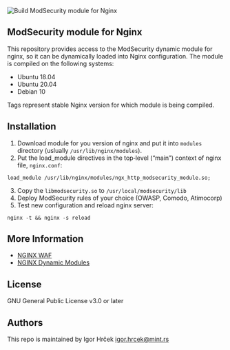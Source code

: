 ![Build ModSecurity module for Nginx](https://github.com/mint-hosting/nginx-module-modsecurity/workflows/Build%20ModSecurity%20module%20for%20Nginx/badge.svg)

ModSecurity module for Nginx
-----------------

This repository provides access to the ModSecurity dynamic module for nginx, so it can be dynamically loaded into Nginx configuration. The module is compiled on the following systems:
- Ubuntu 18.04
- Ubuntu 20.04
- Debian 10

Tags represent stable Nginx version for which module is being compiled.

Installation
-----------------
1. Download module for you version of nginx and put it into `modules` directory (uslually `/usr/lib/nginx/modules`).
2. Put the load_module directives in the top‑level (“main”) context of nginx file, `nginx.conf`:
```
load_module /usr/lib/nginx/modules/ngx_http_modsecurity_module.so;
```
3. Copy the `libmodsecurity.so` to `/usr/local/modsecurity/lib`
4. Deploy ModSecurity rules of your choice (OWASP, Comodo, Atimocorp)
5. Test new configuration and reload nginx server:
```
nginx -t && nginx -s reload
```

More Information
-----------------
- [NGINX WAF](https://docs.nginx.com/nginx/admin-guide/dynamic-modules/nginx-waf/)
- [NGINX Dynamic Modules](https://docs.nginx.com/nginx/admin-guide/dynamic-modules/dynamic-modules/)

License
-----------------
GNU General Public License v3.0 or later

Authors
-----------------
This repo is maintained by Igor Hrček <igor.hrcek@mint.rs>
